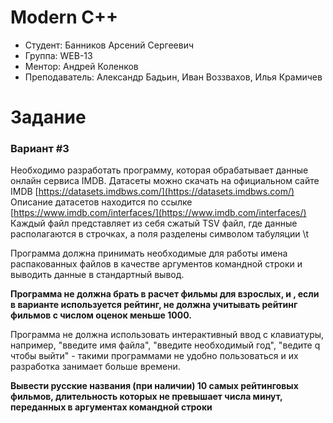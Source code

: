 # Modern C++

- Студент: Банников Арсений Сергеевич
- Группа: WEB-13
- Ментор: Андрей Коленков
- Преподаватель: Александр Бадьин, Иван Воззвахов, Илья Крамичев

# Задание

### Вариант #3
Необходимо разработать программу, которая обрабатывает данные онлайн сервиса IMDB.
Датасеты можно скачать на официальном сайте IMDB [https://datasets.imdbws.com/](https://datasets.imdbws.com/)
Описание датасетов находится по ссылке [https://www.imdb.com/interfaces/](https://www.imdb.com/interfaces/)
Каждый файл представляет из себя сжатый TSV файл, где данные располагаются в строчках, а поля разделены символом табуляции \t

Программа должна принимать необходимые для работы имена распакованных файлов в качестве аргументов командной строки и выводить данные в стандартный вывод.

**Программа не должна брать в расчет фильмы для взрослых, и , если в варианте используется рейтинг, не должна учитывать рейтинг фильмов с числом оценок меньше 1000.**

Программа не должна использовать интерактивный ввод с клавиатуры, например, "введите имя файла", "введите необходимый год", "ведите q чтобы выйти" - такими программами не удобно пользоваться и их разработка занимает больше времени.

**Вывести русские названия (при наличии) 10 самых рейтинговых фильмов, длительность которых не превышает числа минут, переданных в аргументах командной строки**
